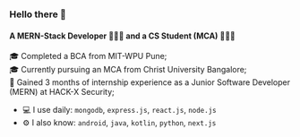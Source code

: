 ### Hello there 👋

#### A MERN-Stack Developer 🧑🏻‍💻 and a CS Student (MCA) 🧑🏻‍🎓

🎓 Completed a BCA from MIT-WPU Pune;<br>
🎓 Currently pursuing an MCA from Christ University Bangalore;<br>
💼 Gained 3 months of internship experience as a Junior Software Developer (MERN) at HACK-X Security;<br>

- 💻 I use daily: `mongodb`, `express.js`, `react.js`, `node.js`
- ⚙️ I also know: `android`, `java`, `kotlin`, `python`, `next.js`
